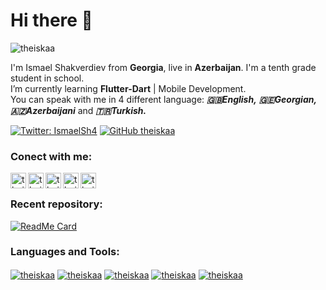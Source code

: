 # Hi there 👋

<p align="left"> <img src="https://komarev.com/ghpvc/?username=your-github-theiskaa&color=red" alt="theiskaa" /> </p>

I'm Ismael Shakverdiev from **Georgia**, live in **Azerbaijan**. I'm a tenth grade student in school.   
I’m currently learning **Flutter-Dart** | Mobile Development. <br/>
You can speak with me in 4 different language: ***🇬🇧English,*** ***🇬🇪Georgian,*** ***🇦🇿Azerbaijani*** and ***🇹🇷Turkish.***

[![Twitter: IsmaelSh4](https://img.shields.io/twitter/follow/IsmaelSh4?style=social)](https://twitter.com/IsmaelSh4)
[![GitHub theiskaa](https://img.shields.io/github/followers/theiskaa?label=follow&style=social)](https://github.com/theiskaa)
### Conect with me:
<a href="https://instagram.com/theiskaa/">
  <img align="left" alt="theiskaa" width="25px" src="https://cdn.jsdelivr.net/npm/simple-icons@v3/icons/instagram.svg" />
</a>
<a href="https://www.facebook.com/theiskaa/">
  <img align="left" alt="theiskaa" width="25px" src="https://cdn.jsdelivr.net/npm/simple-icons@v3/icons/facebook.svg" />
</a>
<a href="https://twitter.com/IsmaeSh4">
  <img align="left" alt="theiskaa" width="25px" src="https://cdn.jsdelivr.net/npm/simple-icons@v3/icons/twitter.svg" />
</a>
<a href="https://t.me/theiskaa">
  <img align="left" alt="theiskaa" width="25px" src="https://cdn.jsdelivr.net/npm/simple-icons@v3/icons/telegram.svg" />
</a>
<a href="mailto:st.bahahd@gmail.com?subject=test%20subject&body=test%20body">
  <img align="left" alt="theiskaa" width="25px" src="https://cdn.jsdelivr.net/npm/simple-icons@v3/icons/gmail.svg" />
</a>

<br/>

### Recent repository:
[![ReadMe Card](https://github-readme-stats.vercel.app/api/pin/?username=theiskaa&repo=taskplan)](https://github.com/theiskaa/taskplan)

### Languages and Tools:
<a href="https://flutter.io" target="blank"><img align="center" src="https://img.shields.io/badge/Flutter%20-%23323330.svg?&style=for-the-badge&logo=Flutter&logoColor=%#blueAccent" alt="theiskaa"/></a> 
<a href="https://dart.dev" target="blank"><img align="center" src="https://img.shields.io/badge/Dart%20-%23323330.svg?&style=for-the-badge&logo=Dart&logoColor=%#blue" alt="theiskaa"/></a> 
<a href="https://pub.dev/packages/sqflite" target="blank"><img align="center" src="https://img.shields.io/badge/Sqlite%20-%23323330.svg?&style=for-the-badge&logo=Sqlite&logoColor=%#red" alt="theiskaa"/></a> 
<a href="https://firebase.google.com" target="blank"><img align="center" src="https://img.shields.io/badge/Firebase%20-%23323330.svg?&style=for-the-badge&logo=Firebase&logoColor=%#orange" alt="theiskaa"/></a> 
<a href="https://code.visualstudio.com" target="blank"><img align="center" src="https://img.shields.io/badge/vs code%20-%23323330.svg?&style=for-the-badge&logo=visual-studio-code&logoColor=%#blue" alt="theiskaa"/></a> 
 
 
